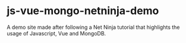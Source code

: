 # js-vue-mongo-netninja-demo
A demo site made after following a Net Ninja tutorial that highlights the usage of Javascript, Vue and MongoDB.
